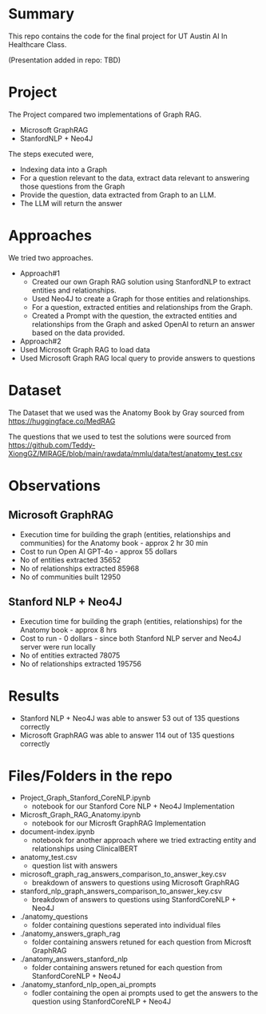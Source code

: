   # Summary

This repo contains the code for the final project for UT Austin AI In Healthcare Class.

(Presentation added in repo: TBD)

# Project

The Project compared two implementations of Graph RAG.

-  Microsoft GraphRAG
-  StanfordNLP + Neo4J

The steps executed were,

- Indexing data into a Graph
- For a question relevant to the data, extract data relevant to answering those questions from the Graph
- Provide the question, data extracted from Graph to an LLM.
- The LLM will return the answer
   

# Approaches

We tried two approaches.

- Approach#1
  - Created our own Graph RAG solution using StanfordNLP to extract entities and relationships.
  - Used Neo4J to create a Graph for those entities and relationships.
  - For a question, extracted entities and relationships from the Graph.
  - Created a Prompt with the question, the extracted entities and relationships from the Graph and asked OpenAI to return an answer based on the data provided.
-  Approach#2
  - Used Microsoft Graph RAG to load data
  - Used Microsoft Graph RAG local query to provide answers to questions


# Dataset

The Dataset that we used was the Anatomy Book by Gray sourced from https://huggingface.co/MedRAG

The questions that we used to test the solutions were sourced from https://github.com/Teddy-XiongGZ/MIRAGE/blob/main/rawdata/mmlu/data/test/anatomy_test.csv


# Observations

## Microsoft GraphRAG

- Execution time for building the graph (entities, relationships and communities) for the Anatomy book - approx 2 hr 30 min
- Cost to run Open AI GPT-4o - approx 55 dollars
- No of entities extracted 35652
- No of relationships extracted 85968
- No of communities built 12950

## Stanford NLP + Neo4J 

- Execution time for building the graph (entities, relationships) for the Anatomy book - approx 8 hrs
- Cost to run - 0 dollars - since both Stanford NLP server and Neo4J server were run locally
- No of entities extracted 78075
- No of relationships extracted 195756

# Results

- Stanford NLP + Neo4J was able to answer 53 out of 135 questions correctly
- Microsoft GraphRAG was able to answer 114 out of 135 questions correctly

# Files/Folders in the repo

- Project_Graph_Stanford_CoreNLP.ipynb
  -  notebook for our Stanford Core NLP + Neo4J Implementation
- Microsft_Graph_RAG_Anatomy.ipynb
  -  notebook for our Microsft GraphRAG Implementation
- document-index.ipynb
  -  notebook for another approach where we tried extracting entity and relationships using ClinicalBERT
- anatomy_test.csv
  -  question list with answers
- microsoft_graph_rag_answers_comparison_to_answer_key.csv
  -  breakdown of answers to questions using Microsoft GraphRAG
- stanford_nlp_graph_answers_comparison_to_answer_key.csv
  -  breakdown of answers to questions using StanfordCoreNLP + Neo4J
- ./anatomy_questions
  -  folder containing questions seperated into individual files
- ./anatomy_answers_graph_rag
  -  folder containing answers retuned for each question from Microsft GraphRAG
- ./anatomy_answers_stanford_nlp  
  - folder containing answers retuned for each question from StanfordCoreNLP + Neo4J
- ./anatomy_stanford_nlp_open_ai_prompts
  - fodler containing the open ai prompts used to get the answers to the question using StanfordCoreNLP + Neo4J
